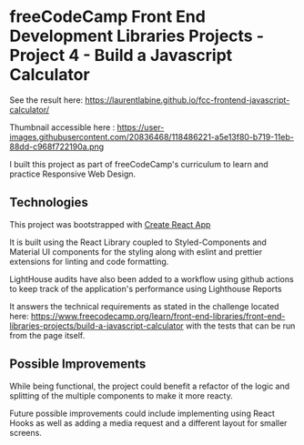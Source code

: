 # freeCodeCamp Front End Development Libraries Projects - Project 4 - Build a Javascript Calculator

See the result here: https://laurentlabine.github.io/fcc-frontend-javascript-calculator/

Thumbnail accessible here : https://user-images.githubusercontent.com/20836468/118486221-a5e13f80-b719-11eb-88dd-c968f722190a.png

I built this project as part of freeCodeCamp's curriculum to learn and practice Responsive Web Design.

## Technologies

This project was bootstrapped with [Create React App](https://github.com/facebook/create-react-app)

It is built using the React Library coupled to Styled-Components and Material UI components for the styling along with eslint and prettier extensions for linting and code formatting.

LightHouse audits have also been added to a workflow using github actions to keep track of the application's performance using Lighthouse Reports

It answers the technical requirements as stated in the challenge located here: https://www.freecodecamp.org/learn/front-end-libraries/front-end-libraries-projects/build-a-javascript-calculator with the tests that can be run from the page itself.

## Possible Improvements

While being functional, the project could benefit a refactor of the logic and splitting of the multiple components to make it more reacty.

Future possible improvements could include implementing using React Hooks as well as adding a media request and a different layout for smaller screens. 
